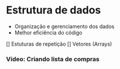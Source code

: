 # Estrutura de dados

- Organização e gerenciamento dos dados
- Melhor eficiência do código

[] Estuturas de repetição
[] Vetores (Arrays)


### Vídeo: Criando lista de compras






